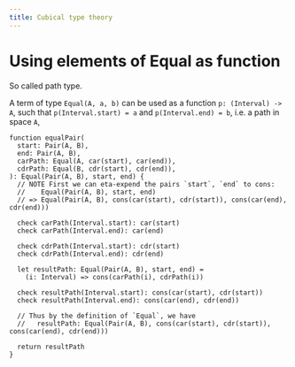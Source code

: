```yaml
---
title: Cubical type theory
---
```


# Using elements of Equal as function

So called path type.

A term of type `Equal(A, a, b)` can be used
as a function `p: (Interval) -> A`,
such that `p(Interval.start) = a` and `p(Interval.end) = b`,
i.e. a path in space `A`,

```cicada
function equalPair(
  start: Pair(A, B),
  end: Pair(A, B),
  carPath: Equal(A, car(start), car(end)),
  cdrPath: Equal(B, cdr(start), cdr(end)),
): Equal(Pair(A, B), start, end) {
  // NOTE First we can eta-expend the pairs `start`, `end` to cons:
  //    Equal(Pair(A, B), start, end)
  // => Equal(Pair(A, B), cons(car(start), cdr(start)), cons(car(end), cdr(end)))

  check carPath(Interval.start): car(start)
  check carPath(Interval.end): car(end)

  check cdrPath(Interval.start): cdr(start)
  check cdrPath(Interval.end): cdr(end)

  let resultPath: Equal(Pair(A, B), start, end) =
    (i: Interval) => cons(carPath(i), cdrPath(i))

  check resultPath(Interval.start): cons(car(start), cdr(start))
  check resultPath(Interval.end): cons(car(end), cdr(end))

  // Thus by the definition of `Equal`, we have
  //   resultPath: Equal(Pair(A, B), cons(car(start), cdr(start)), cons(car(end), cdr(end)))

  return resultPath
}


```
